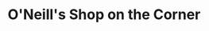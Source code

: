 ---
title: "O'Neill's Shop on the Corner"
url: /bryson-city/oneills-shop-on-the-corner/
shop: books
---